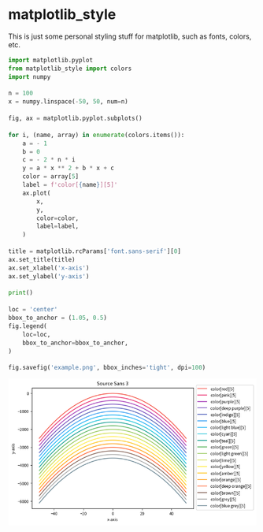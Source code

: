 # matplotlib_style

This is just some personal styling stuff for matplotlib, such as fonts, colors, etc.

```python
import matplotlib.pyplot
from matplotlib_style import colors
import numpy

n = 100
x = numpy.linspace(-50, 50, num=n)

fig, ax = matplotlib.pyplot.subplots()

for i, (name, array) in enumerate(colors.items()):
	a = - 1
	b = 0
	c = - 2 * n * i
	y = a * x ** 2 + b * x + c
	color = array[5]
	label = f'color[{name}][5]'
	ax.plot(
		x, 
		y,
		color=color, 
		label=label,
	)

title = matplotlib.rcParams['font.sans-serif'][0]
ax.set_title(title)
ax.set_xlabel('x-axis')
ax.set_ylabel('y-axis')

print()

loc = 'center'
bbox_to_anchor = (1.05, 0.5)
fig.legend(
	loc=loc,
	bbox_to_anchor=bbox_to_anchor,
)

fig.savefig('example.png', bbox_inches='tight', dpi=100)
```

![example.png](https://github.com/rpylkkanen/matplotlib_style/blob/master/example.png)
